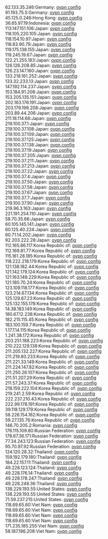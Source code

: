 62.133.35.246:Germany: [ovpn config](vpn/62_133_35_246.ovpn)  
91.193.75.5:Germany: [ovpn config](vpn/91_193_75_5.ovpn)  
45.125.0.246:Hong Kong: [ovpn config](vpn/45_125_0_246.ovpn)  
36.65.97.19:Indonesia: [ovpn config](vpn/36_65_97_19.ovpn)  
113.147.151.106:Japan: [ovpn config](vpn/113_147_151_106.ovpn)  
118.105.220.105:Japan: [ovpn config](vpn/118_105_220_105.ovpn)  
118.154.10.97:Japan: [ovpn config](vpn/118_154_10_97.ovpn)  
118.83.90.79:Japan: [ovpn config](vpn/118_83_90_79.ovpn)  
119.175.138.155:Japan: [ovpn config](vpn/119_175_138_155.ovpn)  
119.245.19.67:Japan: [ovpn config](vpn/119_245_19_67.ovpn)  
122.21.255.183:Japan: [ovpn config](vpn/122_21_255_183.ovpn)  
126.126.208.85:Japan: [ovpn config](vpn/126_126_208_85.ovpn)  
126.23.147.160:Japan: [ovpn config](vpn/126_23_147_160.ovpn)  
133.218.161.252:Japan: [ovpn config](vpn/133_218_161_252.ovpn)  
133.32.233.13:Japan: [ovpn config](vpn/133_32_233_13.ovpn)  
147.192.114.237:Japan: [ovpn config](vpn/147_192_114_237.ovpn)  
153.184.91.208:Japan: [ovpn config](vpn/153_184_91_208.ovpn)  
153.205.135.151:Japan: [ovpn config](vpn/153_205_135_151.ovpn)  
202.163.176.191:Japan: [ovpn config](vpn/202_163_176_191.ovpn)  
203.179.199.208:Japan: [ovpn config](vpn/203_179_199_208.ovpn)  
203.89.44.206:Japan: [ovpn config](vpn/203_89_44_206.ovpn)  
211.18.114.66:Japan: [ovpn config](vpn/211_18_114_66.ovpn)  
219.100.37.1:Japan: [ovpn config](vpn/219_100_37_1.ovpn)  
219.100.37.108:Japan: [ovpn config](vpn/219_100_37_108.ovpn)  
219.100.37.109:Japan: [ovpn config](vpn/219_100_37_109.ovpn)  
219.100.37.125:Japan: [ovpn config](vpn/219_100_37_125.ovpn)  
219.100.37.138:Japan: [ovpn config](vpn/219_100_37_138.ovpn)  
219.100.37.19:Japan: [ovpn config](vpn/219_100_37_19.ovpn)  
219.100.37.205:Japan: [ovpn config](vpn/219_100_37_205.ovpn)  
219.100.37.211:Japan: [ovpn config](vpn/219_100_37_211.ovpn)  
219.100.37.213:Japan: [ovpn config](vpn/219_100_37_213.ovpn)  
219.100.37.22:Japan: [ovpn config](vpn/219_100_37_22.ovpn)  
219.100.37.4:Japan: [ovpn config](vpn/219_100_37_4.ovpn)  
219.100.37.50:Japan: [ovpn config](vpn/219_100_37_50.ovpn)  
219.100.37.58:Japan: [ovpn config](vpn/219_100_37_58.ovpn)  
219.100.37.67:Japan: [ovpn config](vpn/219_100_37_67.ovpn)  
219.100.37.7:Japan: [ovpn config](vpn/219_100_37_7.ovpn)  
219.100.37.90:Japan: [ovpn config](vpn/219_100_37_90.ovpn)  
219.96.3.163:Japan: [ovpn config](vpn/219_96_3_163.ovpn)  
221.191.254.110:Japan: [ovpn config](vpn/221_191_254_110.ovpn)  
58.70.35.66:Japan: [ovpn config](vpn/58_70_35_66.ovpn)  
60.105.145.141:Japan: [ovpn config](vpn/60_105_145_141.ovpn)  
60.125.40.224:Japan: [ovpn config](vpn/60_125_40_224.ovpn)  
60.71.14.202:Japan: [ovpn config](vpn/60_71_14_202.ovpn)  
92.203.222.28:Japan: [ovpn config](vpn/92_203_222_28.ovpn)  
112.165.86.117:Korea Republic of: [ovpn config](vpn/112_165_86_117.ovpn)  
112.169.81.77:Korea Republic of: [ovpn config](vpn/112_169_81_77.ovpn)  
115.161.28.185:Korea Republic of: [ovpn config](vpn/115_161_28_185.ovpn)  
118.222.218.179:Korea Republic of: [ovpn config](vpn/118_222_218_179.ovpn)  
121.138.182.44:Korea Republic of: [ovpn config](vpn/121_138_182_44.ovpn)  
121.142.179.124:Korea Republic of: [ovpn config](vpn/121_142_179_124.ovpn)  
121.163.149.229:Korea Republic of: [ovpn config](vpn/121_163_149_229.ovpn)  
121.180.70.24:Korea Republic of: [ovpn config](vpn/121_180_70_24.ovpn)  
123.109.118.177:Korea Republic of: [ovpn config](vpn/123_109_118_177.ovpn)  
123.214.67.134:Korea Republic of: [ovpn config](vpn/123_214_67_134.ovpn)  
125.129.67.23:Korea Republic of: [ovpn config](vpn/125_129_67_23.ovpn)  
125.132.155.178:Korea Republic of: [ovpn config](vpn/125_132_155_178.ovpn)  
14.38.183.149:Korea Republic of: [ovpn config](vpn/14_38_183_149.ovpn)  
180.67.12.238:Korea Republic of: [ovpn config](vpn/180_67_12_238.ovpn)  
182.215.115.45:Korea Republic of: [ovpn config](vpn/182_215_115_45.ovpn)  
183.100.159.7:Korea Republic of: [ovpn config](vpn/183_100_159_7.ovpn)  
1.177.14.115:Korea Republic of: [ovpn config](vpn/1_177_14_115.ovpn)  
1.241.38.172:Korea Republic of: [ovpn config](vpn/1_241_38_172.ovpn)  
203.251.188.223:Korea Republic of: [ovpn config](vpn/203_251_188_223.ovpn)  
210.222.129.138:Korea Republic of: [ovpn config](vpn/210_222_129_138.ovpn)  
211.205.132.227:Korea Republic of: [ovpn config](vpn/211_205_132_227.ovpn)  
211.219.80.233:Korea Republic of: [ovpn config](vpn/211_219_80_233.ovpn)  
211.221.33.149:Korea Republic of: [ovpn config](vpn/211_221_33_149.ovpn)  
211.224.147.82:Korea Republic of: [ovpn config](vpn/211_224_147_82.ovpn)  
211.250.26.107:Korea Republic of: [ovpn config](vpn/211_250_26_107.ovpn)  
211.51.207.29:Korea Republic of: [ovpn config](vpn/211_51_207_29.ovpn)  
211.57.243.37:Korea Republic of: [ovpn config](vpn/211_57_243_37.ovpn)  
218.159.222.104:Korea Republic of: [ovpn config](vpn/218_159_222_104.ovpn)  
219.241.2.59:Korea Republic of: [ovpn config](vpn/219_241_2_59.ovpn)  
222.237.210.43:Korea Republic of: [ovpn config](vpn/222_237_210_43.ovpn)  
222.99.178.191:Korea Republic of: [ovpn config](vpn/222_99_178_191.ovpn)  
39.118.129.179:Korea Republic of: [ovpn config](vpn/39_118_129_179.ovpn)  
58.226.154.162:Korea Republic of: [ovpn config](vpn/58_226_154_162.ovpn)  
59.27.135.76:Korea Republic of: [ovpn config](vpn/59_27_135_76.ovpn)  
146.70.205.2:Romania: [ovpn config](vpn/146_70_205_2.ovpn)  
176.115.109.80:Russian Federation: [ovpn config](vpn/176_115_109_80.ovpn)  
178.67.36.171:Russian Federation: [ovpn config](vpn/178_67_36_171.ovpn)  
77.34.243.123:Russian Federation: [ovpn config](vpn/77_34_243_123.ovpn)  
95.70.97.92:Russian Federation: [ovpn config](vpn/95_70_97_92.ovpn)  
124.120.28.32:Thailand: [ovpn config](vpn/124_120_28_32.ovpn)  
159.192.179.180:Thailand: [ovpn config](vpn/159_192_179_180.ovpn)  
184.22.157.11:Thailand: [ovpn config](vpn/184_22_157_11.ovpn)  
49.228.123.124:Thailand: [ovpn config](vpn/49_228_123_124.ovpn)  
49.228.176.14:Thailand: [ovpn config](vpn/49_228_176_14.ovpn)  
49.228.178.247:Thailand: [ovpn config](vpn/49_228_178_247.ovpn)  
49.228.248.36:Thailand: [ovpn config](vpn/49_228_248_36.ovpn)  
138.229.193.55:United States: [ovpn config](vpn/138_229_193_55.ovpn)  
138.229.193.55:United States: [ovpn config](vpn/138_229_193_55.ovpn)  
71.59.237.215:United States: [ovpn config](vpn/71_59_237_215.ovpn)  
118.69.65.60:Viet Nam: [ovpn config](vpn/118_69_65_60.ovpn)  
118.69.65.60:Viet Nam: [ovpn config](vpn/118_69_65_60.ovpn)  
118.69.65.60:Viet Nam: [ovpn config](vpn/118_69_65_60.ovpn)  
118.69.65.60:Viet Nam: [ovpn config](vpn/118_69_65_60.ovpn)  
171.235.185.255:Viet Nam: [ovpn config](vpn/171_235_185_255.ovpn)  
58.187.196.208:Viet Nam: [ovpn config](vpn/58_187_196_208.ovpn)  
